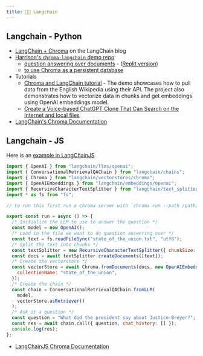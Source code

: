 ```yaml
---
title: 🦜️🔗 Langchain
---
```


## Langchain - Python

- [LangChain + Chroma](https://blog.langchain.dev/langchain-chroma/) on the LangChain blog
- [Harrison's `chroma-langchain` demo repo](https://github.com/hwchase17/chroma-langchain)
  - [question answering over documents](https://github.com/hwchase17/chroma-langchain/blob/master/qa.ipynb) - ([Replit version](https://replit.com/@swyx/LangChainChromaStarter#main.py))
  - [to use Chroma as a persistent database](https://github.com/hwchase17/chroma-langchain/blob/master/persistent-qa.ipynb)
- Tutorials
  - [Chroma and LangChain tutorial](https://github.com/grumpyp/chroma-langchain-tutorial) - The demo showcases how to pull data from the English Wikipedia using their API. The project also demonstrates how to vectorize data in chunks and get embeddings using OpenAI embeddings model.
  - [Create a Voice-based ChatGPT Clone That Can Search on the Internet and local files](https://betterprogramming.pub/how-to-create-a-voice-based-chatgpt-clone-that-can-search-on-the-internet-24d7f570ea8)
- [LangChain's Chroma Documentation](https://python.langchain.com/docs/integrations/vectorstores/chroma)


## Langchain - JS

Here is an [example in LangChainJS](https://github.com/hwchase17/langchainjs/blob/main/examples/src/chains/chat_vector_db_chroma.ts)

```javascript
import { OpenAI } from "langchain/llms/openai";
import { ConversationalRetrievalQAChain } from "langchain/chains";
import { Chroma } from "langchain/vectorstores/chroma";
import { OpenAIEmbeddings } from "langchain/embeddings/openai";
import { RecursiveCharacterTextSplitter } from "langchain/text_splitter";
import * as fs from "fs";

// to run this first run a chroma server with `chroma run --path /path/to/data`

export const run = async () => {
  /* Initialize the LLM to use to answer the question */
  const model = new OpenAI();
  /* Load in the file we want to do question answering over */
  const text = fs.readFileSync("state_of_the_union.txt", "utf8");
  /* Split the text into chunks */
  const textSplitter = new RecursiveCharacterTextSplitter({ chunkSize: 1000 });
  const docs = await textSplitter.createDocuments([text]);
  /* Create the vectorstore */
  const vectorStore = await Chroma.fromDocuments(docs, new OpenAIEmbeddings(), {
    collectionName: "state_of_the_union",
  });
  /* Create the chain */
  const chain = ConversationalRetrievalQAChain.fromLLM(
    model,
    vectorStore.asRetriever()
  );
  /* Ask it a question */
  const question = "What did the president say about Justice Breyer?";
  const res = await chain.call({ question, chat_history: [] });
  console.log(res);
};
```

- [LangChainJS Chroma Documentation](https://js.langchain.com/docs/modules/indexes/vector_stores/integrations/chroma)
